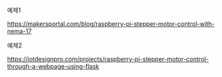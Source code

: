 예제1

https://makersportal.com/blog/raspberry-pi-stepper-motor-control-with-nema-17

예제2

https://iotdesignpro.com/projects/raspberry-pi-stepper-motor-control-through-a-webpage-using-flask
